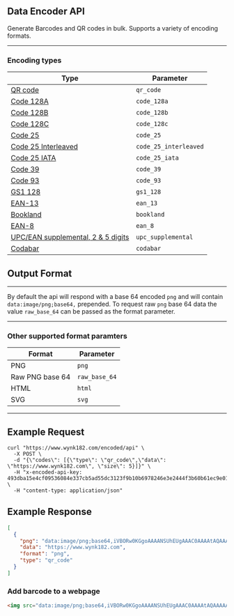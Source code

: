 ## Data Encoder API

Generate Barcodes and QR codes in bulk. Supports a variety of encoding formats.

---

### Encoding types

| Type                                                                        | Parameter             |
| --------------------------------------------------------------------------- | --------------------- |
| [QR code](https://en.wikipedia.org/wiki/QR_code)                            | `qr_code`             |
| [Code 128A](https://en.wikipedia.org/wiki/Code_128)                         | `code_128a`           |
| [Code 128B](https://en.wikipedia.org/wiki/Code_128)                         | `code_128b`           |
| [Code 128C](https://en.wikipedia.org/wiki/Code_128)                         | `code_128c`           |
| [Code 25](https://en.wikipedia.org/wiki/Industrial_2_of_5)                  | `code_25`             |
| [Code 25 Interleaved](https://en.wikipedia.org/wiki/Interleaved_2_of_5)     | `code_25_interleaved` |
| [Code 25 IATA](https://en.wikipedia.org/wiki/Industrial_2_of_5#IATA_2_of_5) | `code_25_iata`        |
| [Code 39](https://en.wikipedia.org/wiki/Code_39)                            | `code_39`             |
| [Code 93](https://en.wikipedia.org/wiki/Code_93)                            | `code_93`             |
| [GS1 128](https://en.wikipedia.org/wiki/GS1-128)                            | `gs1_128`             |
| [EAN-13](https://en.wikipedia.org/wiki/International_Article_Number)        | `ean_13`              |
| [Bookland](https://en.wikipedia.org/wiki/Bookland)                          | `bookland`            |
| [EAN-8](https://en.wikipedia.org/wiki/EAN-8)                                | `ean_8`               |
| [UPC/EAN supplemental, 2 & 5 digits]()                                      | `upc_supplemental`    |
| [Codabar](https://en.wikipedia.org/wiki/Codabar)                            | `codabar`             |

## Output Format

---

By default the api will respond with a base 64 encoded `png` and will contain `data:image/png;base64,` prepended. To request raw `png` base 64 data the value `raw_base_64` can be passed as the format parameter.

---

### Other supported format paramters

| Format          | Parameter     |
| --------------- | ------------- |
| PNG             | `png`         |
| Raw PNG base 64 | `raw_base_64` |
| HTML            | `html`        |
| SVG             | `svg`         |

---

## Example Request

```curl
curl "https://www.wynk182.com/encoded/api" \
  -X POST \
  -d "{\"codes\": [{\"type\": \"qr_code\",\"data\": \"https://www.wynk182.com\", \"size\": 5}]}" \
  -H "x-encoded-api-key: 493dba15e4cf09536084e337cb5ad55dc3123f9b10b6978246e3e2444f3b60b61ec9e01481de5e16beb21fb3ff6ef2adef30f7747997a727ad0b3eb695f51e65" \
  -H "content-type: application/json"
```

## Example Response

```json
[
  {
    "png": "data:image/png;base64,iVBORw0KGgoAAAANSUhEUgAAAC0AAAAtAQAAAAASYd83AAAAm0lEQVR4nGP6DwI/mBjAgHzqYO5EBSAlz8J+AEh9urq3ASQn5wBWIgJWwveDGST48NlOByBln7/+AZA66scBEuRsvJAApMSq34DkPp0RWQCk3jqtBimxWRMCErzv0Aui2GougeTeP/MG8XQLY0C8g8U7QDbIfzkB1s6VAnIEgyoHSDvDg6sgo/l+bwfxHvIeB1H2y54kUOBbMAAAw7s3TiFroBUAAAAASUVORK5CYII=",
    "data": "https://www.wynk182.com",
    "format": "png",
    "type": "qr_code"
  }
]
```

### Add barcode to a webpage
```html
<img src="data:image/png;base64,iVBORw0KGgoAAAANSUhEUgAAAC0AAAAtAQAAAAASYd83AAAAm0lEQVR4nGP6DwI/mBjAgHzqYO5EBSAlz8J+AEh9urq3ASQn5wBWIgJWwveDGST48NlOByBln7/+AZA66scBEuRsvJAApMSq34DkPp0RWQCk3jqtBimxWRMCErzv0Aui2GougeTeP/MG8XQLY0C8g8U7QDbIfzkB1s6VAnIEgyoHSDvDg6sgo/l+bwfxHvIeB1H2y54kUOBbMAAAw7s3TiFroBUAAAAASUVORK5CYII=" width="100px" height="100px" />
```